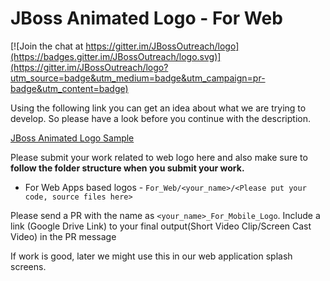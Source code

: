 # JBoss Animated Logo - For Web

[![Join the chat at https://gitter.im/JBossOutreach/logo](https://badges.gitter.im/JBossOutreach/logo.svg)](https://gitter.im/JBossOutreach/logo?utm_source=badge&utm_medium=badge&utm_campaign=pr-badge&utm_content=badge)


Using the following link you can get an idea about what we are trying to develop. So please have a look before you continue with the description.

[JBoss Animated Logo Sample](https://drive.google.com/file/d/12iTkHnACR-u_1dMZbRuBp8uM77COn4HN/view?usp=sharing)

Please submit your work related to web logo here and also make sure to **follow the folder structure when you submit your work.**

- For Web Apps based logos - `For_Web/<your_name>/<Please put your code, source files here>`

Please send a PR with the name as `<your_name>_For_Mobile_Logo`. Include a link (Google Drive Link) to your final output(Short Video Clip/Screen Cast Video) in the PR message

If work is good, later we might use this in our web application splash screens. 


